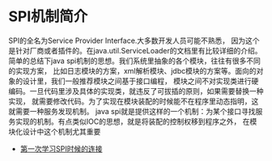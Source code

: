 # SPI机制简介
SPI的全名为Service Provider Interface.大多数开发人员可能不熟悉，
因为这个是针对厂商或者插件的。在java.util.ServiceLoader的文档里有比较详细的介绍。
简单的总结下java spi机制的思想。我们系统里抽象的各个模块，往往有很多不同的实现方案，
比如日志模块的方案，xml解析模块、jdbc模块的方案等。面向的对象的设计里，我们一般推荐模块之间基于接口编程，
模块之间不对实现类进行硬编码。一旦代码里涉及具体的实现类，就违反了可拔插的原则，如果需要替换一种实现，
就需要修改代码。为了实现在模块装配的时候能不在程序里动态指明，这就需要一种服务发现机制。
java spi就是提供这样的一个机制：为某个接口寻找服务实现的机制。有点类似IOC的思想，就是将装配的控制权移到程序之外，
在模块化设计中这个机制尤其重要
- [第一次学习SPI时候的连接](https://www.jianshu.com/p/deeb39ccdc53)